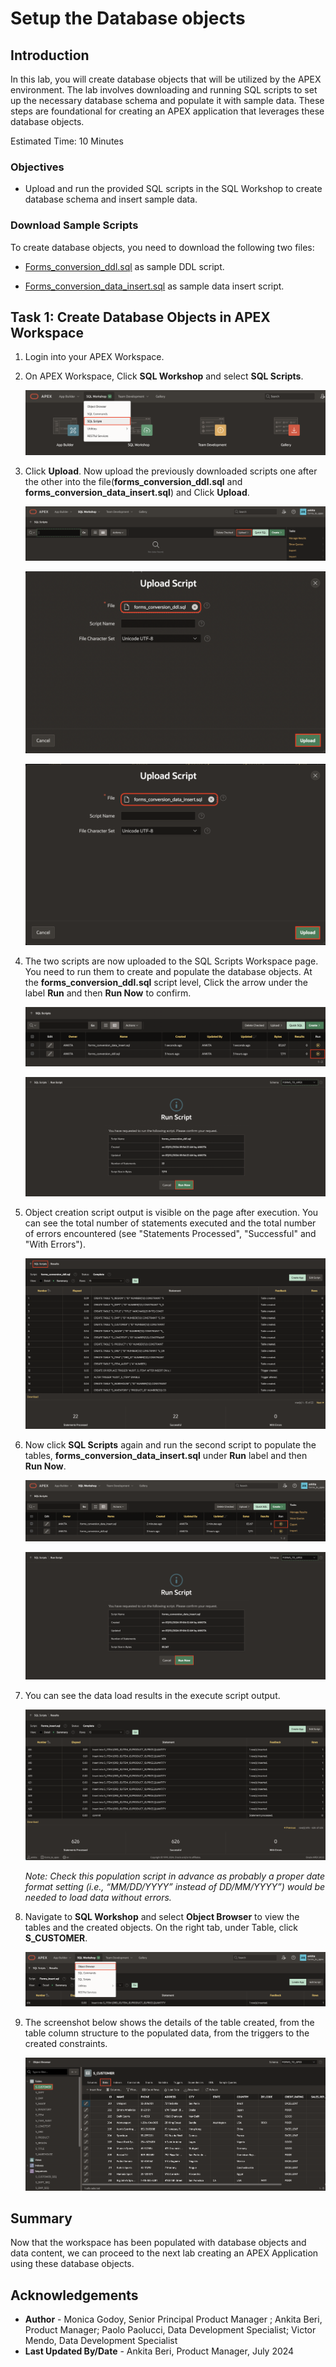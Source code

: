 # Setup the Database objects

## Introduction

In this lab, you will create database objects that will be utilized by the APEX environment. The lab involves downloading and running SQL scripts to set up the necessary database schema and populate it with sample data. These steps are foundational for creating an APEX application that leverages these database objects.

Estimated Time: 10 Minutes

### Objectives

- Upload and run the provided SQL scripts in the SQL Workshop to create database schema and insert sample data.

### Download Sample Scripts

To create database objects, you need to download the following two files:

- [Forms\_conversion\_ddl.sql](https://c4u04.objectstorage.us-ashburn-1.oci.customer-oci.com/p/EcTjWk2IuZPZeNnD_fYMcgUhdNDIDA6rt9gaFj_WZMiL7VvxPBNMY60837hu5hga/n/c4u04/b/livelabsfiles/o/forms_conversion_ddl.sql) as sample DDL script.

- [Forms\_conversion\_data\_insert.sql](https://c4u04.objectstorage.us-ashburn-1.oci.customer-oci.com/p/EcTjWk2IuZPZeNnD_fYMcgUhdNDIDA6rt9gaFj_WZMiL7VvxPBNMY60837hu5hga/n/c4u04/b/livelabsfiles/o/forms_conversion_data_insert.sql) as sample data insert script.

## Task 1: Create Database Objects in APEX Workspace

1. Login into your APEX Workspace.

2. On APEX Workspace, Click **SQL Workshop** and select **SQL Scripts**.

    ![SQL Scripts](images/sql-scripts.png " ")

3. Click **Upload**. Now upload the previously downloaded scripts one after the other into the file(**forms\_conversion\_ddl.sql** and **forms\_conversion\_data\_insert.sql**) and Click **Upload**.

    ![Upload SQL Scripts](images/upload-script.png " ")

    ![DDL form Conversion](images/form-conversion-ddl-file.png " ")

    ![Data Insert File](images/data-insert-file.png " ")

4. The two scripts are now uploaded to the SQL Scripts Workspace page. You need to run them to create and populate the database objects. At the **forms\_conversion\_ddl.sql** script level, Click the arrow under the label **Run** and then **Run Now** to confirm.

    ![Data Insert File](images/run-ddl.png " ")

    ![Data Insert File](images/run-now-ddl.png " ")

5. Object creation script output is visible on the page after execution. You can see the total number of statements executed and the total number of errors encountered (see "Statements Processed", "Successful" and "With Errors").

    ![Data Insert File](images/successful-ddl.png " ")

6. Now click **SQL Scripts** again and run the second script to populate the tables, **forms\_conversion\_data\_insert.sql** under **Run** label and then **Run Now**.

    ![Data Insert File](images/run-data-insert.png " ")

    ![Data Insert File](images/run-now-data-insert.png " ")

7. You can see the data load results in the execute script output.

    ![Data Insert File](images/successful-data-insert.png " ")

    *Note: Check this population script in advance as probably a proper date format setting (i.e., “MM/DD/YYYY” instead of DD/MM/YYYY”) would be needed to load data without errors.*

8. Navigate to **SQL Workshop** and select **Object Browser** to view the tables and the created objects. On the right tab, under Table, click **S\_CUSTOMER**.

    ![Data Insert File](images/object-browser.png " ")

9. The screenshot below shows the details of the table created, from the table column structure to the populated data, from the triggers to the created constraints.

    ![Data Insert File](images/customer-data.png " ")

## Summary

Now that the workspace has been populated with database objects and data content, we can proceed to the next lab creating an APEX Application using these database objects.

## Acknowledgements

- **Author** - Monica Godoy, Senior Principal Product Manager ; Ankita Beri, Product Manager; Paolo Paolucci, Data Development Specialist; Victor Mendo, Data Development Specialist
- **Last Updated By/Date** - Ankita Beri, Product Manager, July 2024

